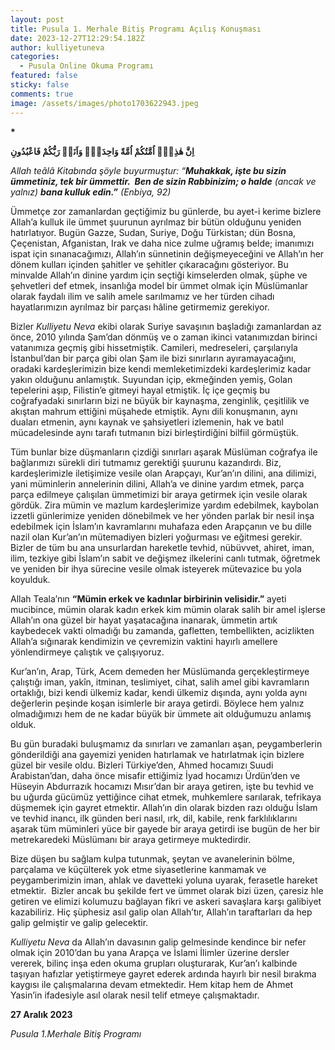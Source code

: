 ```yaml
---
layout: post
title: Pusula 1. Merhale Bitiş Programı Açılış Konuşması
date: 2023-12-27T12:29:54.182Z
author: kulliyetuneva
categories:
  - Pusula Online Okuma Programı
featured: false
sticky: false
comments: true
image: /assets/images/photo1703622943.jpeg
---
```

**\***﻿

**اِنَّ هٰذِه۪ٓ اُمَّتُكُمْ اُمَّةً وَاحِدَةًۘ وَاَنَا۬ رَبُّكُمْ فَاعْبُدُونِ**

*Allah teâlâ Kitabında şöyle buyurmuştur: “**Muhakkak, işte bu sizin ümmetiniz, tek bir ümmettir.  Ben de sizin Rabbinizim; o halde** (ancak ve yalnız) **bana kulluk edin.”** (Enbiya, 92)*

Ümmetçe zor zamanlardan geçtiğimiz bu günlerde, bu ayet-i kerime bizlere Allah’a kulluk ile ümmet şuurunun ayrılmaz bir bütün olduğunu yeniden hatırlatıyor. Bugün Gazze, Sudan, Suriye, Doğu Türkistan; dün Bosna, Çeçenistan, Afganistan, Irak ve daha nice zulme uğramış belde; imanımızı ispat için sınanacağımızı, Allah’ın sünnetinin değişmeyeceğini ve Allah’ın her dönem kulları içinden şahitler ve şehitler çıkaracağını gösteriyor. Bu minvalde Allah’ın dinine yardım için seçtiği kimselerden olmak, şüphe ve şehvetleri def etmek, insanlığa model bir ümmet olmak için Müslümanlar olarak faydalı ilim ve salih amele sarılmamız ve her türden cihadı hayatlarımızın ayrılmaz bir parçası hâline getirmemiz gerekiyor.

Bizler *Kulliyetu Neva* ekibi olarak Suriye savaşının başladığı zamanlardan az önce, 2010 yılında Şam’dan dönmüş ve o zaman ikinci vatanımızdan birinci vatanımıza geçmiş gibi hissetmiştik. Camileri, medreseleri, çarşılarıyla İstanbul’dan bir parça gibi olan Şam ile bizi sınırların ayıramayacağını, oradaki kardeşlerimizin bize kendi memleketimizdeki kardeşlerimiz kadar yakın olduğunu anlamıştık. Suyundan içip, ekmeğinden yemiş, Golan tepelerini aşıp, Filistin’e gitmeyi hayal etmiştik. İç içe geçmiş bu coğrafyadaki sınırların bizi ne büyük bir kaynaşma, zenginlik, çeşitlilik ve akıştan mahrum ettiğini müşahede etmiştik. Aynı dili konuşmanın, aynı duaları etmenin, aynı kaynak ve şahsiyetleri izlemenin, hak ve batıl mücadelesinde aynı tarafı tutmanın bizi birleştirdiğini bilfiil görmüştük.

Tüm bunlar bize düşmanların çizdiği sınırları aşarak Müslüman coğrafya ile bağlarımızı sürekli diri tutmamız gerektiği şuurunu kazandırdı. Biz, kardeşlerimizle iletişimize vesile olan Arapçayı, Kur’an’ın dilini, ana dilimizi, yani müminlerin annelerinin dilini, Allah’a ve dinine yardım etmek, parça parça edilmeye çalışılan ümmetimizi bir araya getirmek için vesile olarak gördük. Zira mümin ve mazlum kardeşlerimize yardım edebilmek, kaybolan izzetli günlerimize yeniden dönebilmek ve her yönden parlak bir nesil inşa edebilmek için İslam’ın kavramlarını muhafaza eden Arapçanın ve bu dille nazil olan Kur’an’ın mütemadiyen bizleri yoğurması ve eğitmesi gerekir. Bizler de tüm bu ana unsurlardan hareketle tevhid, nübüvvet, ahiret, iman, ilim, tezkiye gibi İslam’ın sabit ve değişmez ilkelerini canlı tutmak, öğretmek ve yeniden bir ihya sürecine vesile olmak isteyerek mütevazice bu yola koyulduk.

Allah Teala’nın **“Mümin erkek ve kadınlar birbirinin velisidir.”** ayeti mucibince, mümin olarak kadın erkek kim mümin olarak salih bir amel işlerse Allah’ın ona güzel bir hayat yaşatacağına inanarak, ümmetin artık kaybedecek vakti olmadığı bu zamanda, gafletten, tembellikten, acizlikten Allah’a sığınarak kendimizin ve çevremizin vaktini hayırlı amellere yönlendirmeye çalıştık ve çalışıyoruz.

Kur’an’ın, Arap, Türk, Acem demeden her Müslümanda gerçekleştirmeye çalıştığı iman, yakîn, itminan, teslimiyet, cihat, salih amel gibi kavramların ortaklığı, bizi kendi ülkemiz kadar, kendi ülkemiz dışında, aynı yolda aynı değerlerin peşinde koşan isimlerle bir araya getirdi. Böylece hem yalnız olmadığımızı hem de ne kadar büyük bir ümmete ait olduğumuzu anlamış olduk.

Bu gün buradaki buluşmamız da sınırları ve zamanları aşan, peygamberlerin gönderildiği ana gayemizi yeniden hatırlamak ve hatırlatmak için bizlere güzel bir vesile oldu. Bizleri Türkiye’den, Ahmed hocamızı Suudi Arabistan’dan, daha önce misafir ettiğimiz İyad hocamızı Ürdün’den ve Hüseyin Abdurrazık hocamızı Mısır’dan bir araya getiren, işte bu tevhid ve bu uğurda gücümüz yettiğince cihat etmek, muhkemlere sarılarak, tefrikaya düşmemek için gayret etmektir. Allah’ın din olarak bizden razı olduğu İslam ve tevhid inancı, ilk günden beri nasıl, ırk, dil, kabile, renk farklılıklarını aşarak tüm müminleri yüce bir gayede bir araya getirdi ise bugün de her bir metrekaredeki Müslümanı bir araya getirmeye muktedirdir.

Bize düşen bu sağlam kulpa tutunmak, şeytan ve avanelerinin bölme, parçalama ve küçülterek yok etme siyasetlerine kanmamak ve peygamberimizin iman, ahlak ve davetteki yoluna uyarak, ferasetle hareket etmektir.  Bizler ancak bu şekilde fert ve ümmet olarak bizi üzen, çaresiz hle getiren ve elimizi kolumuzu bağlayan fikri ve askeri savaşlara karşı galibiyet kazabiliriz. Hiç şüphesiz asıl galip olan Allah’tır, Allah’ın taraftarları da hep galip gelmiştir ve galip gelecektir.

*Kulliyetu Neva* da Allah’ın davasının galip gelmesinde kendince bir nefer olmak için 2010’dan bu yana Arapça ve İslami İlimler üzerine dersler vererek, bilinç inşa eden okuma grupları oluşturarak, Kur’an’ı kalbinde taşıyan hafızlar yetiştirmeye gayret ederek ardında hayırlı bir nesil bırakma kaygısı ile çalışmalarına devam etmektedir. Hem kitap hem de Ahmet Yasin’in ifadesiyle asıl olarak nesil telif etmeye çalışmaktadır.

**2﻿7 Aralık 2023**

*P﻿usula 1.Merhale Bitiş Programı*